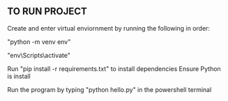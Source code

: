 ## TO RUN PROJECT

Create and enter virtual enviornment by running the following in order:

"python -m venv env"

"env\Scripts\activate"

Run "pip install -r requirements.txt" to install dependencies
Ensure Python is install

Run the program by typing "python hello.py" in the powershell terminal